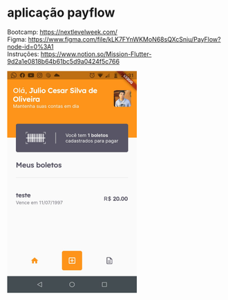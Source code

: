 # aplicação payflow
Bootcamp: https://nextlevelweek.com/ <br>
Figma: https://www.figma.com/file/kLK7FYnWKMoN68sQXcSniu/PayFlow?node-id=0%3A1  <br> 
Instruções: https://www.notion.so/Mission-Flutter-9d2a1e0818b64b61bc5d9a0424f5c766 <br>


<img src="https://github.com/julioosilva97/nlw-together-6/blob/main/WhatsApp%20Image%202021-06-25%20at%2021.32.35.jpeg" width="300" height="512"> 








